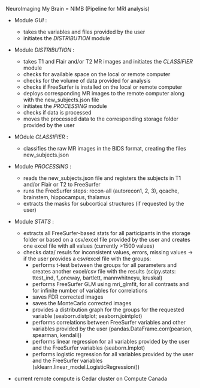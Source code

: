 NeuroImaging My Brain = NIMB (Pipeline for MRI analysis)

* Module *GUI* :
    * takes the variables and files provided by the user
    * initiates the *DISTRIBUTION* module

* Module *DISTRIBUTION* :
    * takes T1 and Flair and/or T2 MR images and initiates the *CLASSIFIER* module
    * checks for available space on the local or remote computer
    * checks for the volume of data provided for analysis
    * checks if FreeSurfer is installed on the local or remote computer
    * deploys corresponding MR images to the remote computer along with the new_subjects.json file
    * initiates the *PROCESSING* module
    * checks if data is processed
    * moves the processed data to the corresponding storage folder provided by the user

* MOdule *CLASSIFIER* :
    * classifies the raw MR images in the BIDS format, creating the files new_subjects.json

* Module *PROCESSING* :
    * reads the new_subjects.json file and registers the subjects in T1 and/or Flair or T2 to FreeSurfer
    * runs the FreeSurfer steps: recon-all (autorecon1, 2, 3), qcache, brainstem, hippocampus, thalamus
    * extracts the masks for subcortical structures (if requested by the user)

* Module *STATS* :
    * extracts all FreeSurfer-based stats for all participants in the storage folder or based on a csv/excel file provided by the user and creates one excel file with all values (currently >1500 values)
    * checks data/ resuls for inconsistent values, errors, missing values
    -> if the user provides a csv/excel file with the groups:
        * performs t-test between the groups for all parameters and creates another excel/csv file with the results (scipy.stats: ttest_ind, f_oneway, bartlett, mannwhitneyu, kruskal)
        * performs FreeSurfer GLM using mri_glmfit, for all contrasts and for infinite number of variables for correlations
        * saves FDR corrected images
        * saves the MonteCarlo corrected images
        * provides a distribution graph for the groups for the requested variable (seaborn.distplot; seaborn.jointplot)
        * performs correlations between FreeSurfer variables and other variables provided by the user (pandas.DataFrame.corr(pearson, spearman, kendall))
        * performs linear regression for all variables provided by the user and the FreeSurfer variables (seaborn.lmplot)
        * performs logistic regression for all variables provided by the user and the FreeSurfer variables (sklearn.linear_model.LogisticRegression())

* current remote compute is Cedar cluster on Compute Canada